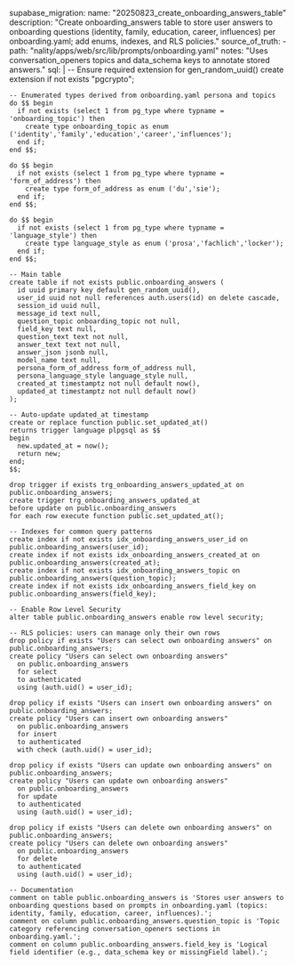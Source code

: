 supabase_migration:
  name: "20250823_create_onboarding_answers_table"
  description: "Create onboarding_answers table to store user answers to onboarding questions (identity, family, education, career, influences) per onboarding.yaml; add enums, indexes, and RLS policies."
  source_of_truth:
    - path: "nality/apps/web/src/lib/prompts/onboarding.yaml"
      notes: "Uses conversation_openers topics and data_schema keys to annotate stored answers."
  sql: |
    -- Ensure required extension for gen_random_uuid()
    create extension if not exists "pgcrypto";

    -- Enumerated types derived from onboarding.yaml persona and topics
    do $$ begin
      if not exists (select 1 from pg_type where typname = 'onboarding_topic') then
        create type onboarding_topic as enum ('identity','family','education','career','influences');
      end if;
    end $$;

    do $$ begin
      if not exists (select 1 from pg_type where typname = 'form_of_address') then
        create type form_of_address as enum ('du','sie');
      end if;
    end $$;

    do $$ begin
      if not exists (select 1 from pg_type where typname = 'language_style') then
        create type language_style as enum ('prosa','fachlich','locker');
      end if;
    end $$;

    -- Main table
    create table if not exists public.onboarding_answers (
      id uuid primary key default gen_random_uuid(),
      user_id uuid not null references auth.users(id) on delete cascade,
      session_id uuid null,
      message_id text null,
      question_topic onboarding_topic not null,
      field_key text null,
      question_text text not null,
      answer_text text not null,
      answer_json jsonb null,
      model_name text null,
      persona_form_of_address form_of_address null,
      persona_language_style language_style null,
      created_at timestamptz not null default now(),
      updated_at timestamptz not null default now()
    );

    -- Auto-update updated_at timestamp
    create or replace function public.set_updated_at()
    returns trigger language plpgsql as $$
    begin
      new.updated_at = now();
      return new;
    end;
    $$;

    drop trigger if exists trg_onboarding_answers_updated_at on public.onboarding_answers;
    create trigger trg_onboarding_answers_updated_at
    before update on public.onboarding_answers
    for each row execute function public.set_updated_at();

    -- Indexes for common query patterns
    create index if not exists idx_onboarding_answers_user_id on public.onboarding_answers(user_id);
    create index if not exists idx_onboarding_answers_created_at on public.onboarding_answers(created_at);
    create index if not exists idx_onboarding_answers_topic on public.onboarding_answers(question_topic);
    create index if not exists idx_onboarding_answers_field_key on public.onboarding_answers(field_key);

    -- Enable Row Level Security
    alter table public.onboarding_answers enable row level security;

    -- RLS policies: users can manage only their own rows
    drop policy if exists "Users can select own onboarding answers" on public.onboarding_answers;
    create policy "Users can select own onboarding answers"
      on public.onboarding_answers
      for select
      to authenticated
      using (auth.uid() = user_id);

    drop policy if exists "Users can insert own onboarding answers" on public.onboarding_answers;
    create policy "Users can insert own onboarding answers"
      on public.onboarding_answers
      for insert
      to authenticated
      with check (auth.uid() = user_id);

    drop policy if exists "Users can update own onboarding answers" on public.onboarding_answers;
    create policy "Users can update own onboarding answers"
      on public.onboarding_answers
      for update
      to authenticated
      using (auth.uid() = user_id);

    drop policy if exists "Users can delete own onboarding answers" on public.onboarding_answers;
    create policy "Users can delete own onboarding answers"
      on public.onboarding_answers
      for delete
      to authenticated
      using (auth.uid() = user_id);

    -- Documentation
    comment on table public.onboarding_answers is 'Stores user answers to onboarding questions based on prompts in onboarding.yaml (topics: identity, family, education, career, influences).';
    comment on column public.onboarding_answers.question_topic is 'Topic category referencing conversation_openers sections in onboarding.yaml.';
    comment on column public.onboarding_answers.field_key is 'Logical field identifier (e.g., data_schema key or missingField label).';
